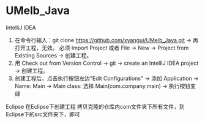 # UMelb_Java
IntelliJ IDEA
1. 在命令行输入：git clone https://github.com/xyangui/UMelb_Java.git -> 再打开工程，无效。
必须 Import Project 或者 File -> New -> Project from Existing Sources -> 创建工程。
2. 用 Check out from Version Control -> git -> create an IntelliJ IDEA project ->
创建工程。
3. 创建工程后，点击执行按钮左边"Edit Configurations" ->
添加 Application -> Name: Main ->
Main class: 选择 Main(com.company.main) -> 执行按钮变绿

Eclipse
在Eclipse下创建工程
拷贝克隆的仓库内com文件夹下所有文件，到Eclipse下的src文件夹下，即可
